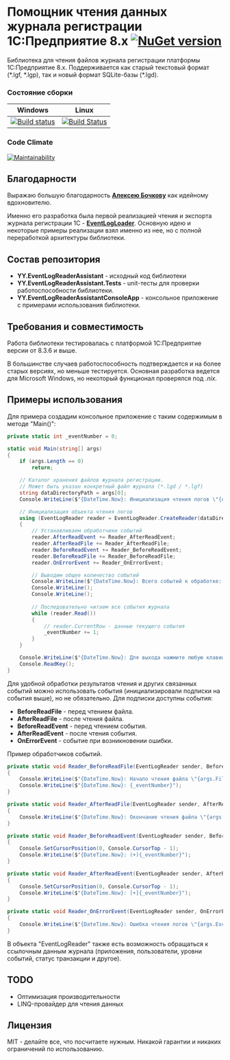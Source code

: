 # Помощник чтения данных журнала регистрации 1С:Предприятие 8.x [![NuGet version](https://badge.fury.io/nu/YY.EventLogReaderAssistant.svg)](https://badge.fury.io/nu/YY.EventLogReaderAssistant)

Библиотека для чтения файлов журнала регистрации платформы 1С:Предприятие 8.x. Поддерживается как старый текстовый формат (\*.lgf, \*.lgp), так и новый формат SQLite-базы (*.lgd).

### Состояние сборки
| Windows |  Linux |
|:-------:|:------:|
| [![Build status](https://ci.appveyor.com/api/projects/status/github/ypermitin/yy.eventlogreaderassistant?branch=develop&svg=true)](https://ci.appveyor.com/project/YPermitin/yy-eventlogreaderassistant) | [![Build Status](https://travis-ci.org/YPermitin/YY.EventLogReaderAssistant.svg?branch=master)](https://travis-ci.org/YPermitin/YY.EventLogReaderAssistant) |

### Code Climate

[![Maintainability](https://api.codeclimate.com/v1/badges/554d3b25fd19b9225f26/maintainability)](https://codeclimate.com/github/YPermitin/YY.EventLogReaderAssistant/maintainability)

## Благодарности

Выражаю большую благодарность **[Алексею Бочкову](https://github.com/alekseybochkov)** как идейному вдохновителю. 

Именно его разработка была первой реализацией чтения и экспорта журнала регистрации 1С - **[EventLogLoader](https://github.com/alekseybochkov/EventLogLoader)**. Основную идею и некоторые примеры реализации взял именно из нее, но с полной переработкой архитектуры библиотеки.

## Состав репозитория

* **YY.EventLogReaderAssistant** - исходный код библиотеки
* **YY.EventLogReaderAssistant.Tests** - unit-тесты для проверки работоспособности библиотеки.
* **YY.EventLogReaderAssistantConsoleApp** - консольное приложение с примерами использования библиотеки.

## Требования и совместимость

Работа библиотеки тестировалась с платформой 1С:Предприятие версии от 8.3.6 и выше.

В большинстве случаев работоспособность подтверждается и на более старых версиях, но меньше тестируется. Основная разработка ведется для Microsoft Windows, но некоторый функционал проверялся под *.nix.*

## Примеры использования

Для примера создадим консольное приложение с таким содержимым в методе "Main()":

```csharp
private static int _eventNumber = 0;

static void Main(string[] args)
{
    if (args.Length == 0)
        return;

    // Каталог хранения файлов журнала регистрации.
    // Может быть указан конкретный файл журнала (*.lgd / *.lgf)
    string dataDirectoryPath = args[0];
    Console.WriteLine($"{DateTime.Now}: Инициализация чтения логов \"{dataDirectoryPath}\"...");

    // Инициализация объекта чтения логов
    using (EventLogReader reader = EventLogReader.CreateReader(dataDirectoryPath))
    {
        // Устанавливаем обработчики событий
        reader.AfterReadEvent += Reader_AfterReadEvent;
        reader.AfterReadFile += Reader_AfterReadFile;
        reader.BeforeReadEvent += Reader_BeforeReadEvent;
        reader.BeforeReadFile += Reader_BeforeReadFile;
        reader.OnErrorEvent += Reader_OnErrorEvent;

        // Выводим общее количество событий
        Console.WriteLine($"{DateTime.Now}: Всего событий к обработке: ({reader.Count()})...");
        Console.WriteLine();
        Console.WriteLine();
        
        // Последовательно читаем все события журнала
        while (reader.Read())
        {
            // reader.CurrentRow - данные текущего события
            _eventNumber += 1;
        }
    }

    Console.WriteLine($"{DateTime.Now}: Для выхода нажмите любую клавишу...");
    Console.ReadKey();
}
```

Для удобной обработки результатов чтения и других связанных событий можно использовать события (инициализировали подписки на события выше), но не обязательно. Для подписки доступны события:

* **BeforeReadFile** - перед чтением файла.
* **AfterReadFile** - после чтения файла.
* **BeforeReadEvent** - перед чтением события.
* **AfterReadEvent** - после чтения события.
* **OnErrorEvent** - событие при возникновении ошибки.

Пример обработчиков событий.

```csharp
private static void Reader_BeforeReadFile(EventLogReader sender, BeforeReadFileEventArgs args)
{
    Console.WriteLine($"{DateTime.Now}: Начало чтения файла \"{args.FileName}\"");
    Console.WriteLine($"{DateTime.Now}: {_eventNumber}");
}

private static void Reader_AfterReadFile(EventLogReader sender, AfterReadFileEventArgs args)
{
    Console.WriteLine($"{DateTime.Now}: Окончание чтения файла \"{args.FileName}\"");
}

private static void Reader_BeforeReadEvent(EventLogReader sender, BeforeReadEventArgs args)
{
    Console.SetCursorPosition(0, Console.CursorTop - 1);
    Console.WriteLine($"{DateTime.Now}: (+){_eventNumber}");
}

private static void Reader_AfterReadEvent(EventLogReader sender, AfterReadEventArgs args)
{
    Console.SetCursorPosition(0, Console.CursorTop - 1);
    Console.WriteLine($"{DateTime.Now}: [+]{_eventNumber}");
}

private static void Reader_OnErrorEvent(EventLogReader sender, OnErrorEventArgs args)
{
    Console.WriteLine($"{DateTime.Now}: Ошибка чтения логов \"{args.Exception}\"");
}
```

В объекта "EventLogReader" также есть возможность обращаться к ссылочным данным журнала (приложения, пользователи, уровни событий, статус транзакции и другое).

## TODO

* Оптимизация производительности
* LINQ-провайдер для чтения данных

## Лицензия

MIT - делайте все, что посчитаете нужным. Никакой гарантии и никаких ограничений по использованию.
